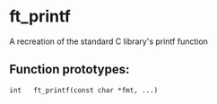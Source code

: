 # ft_printf

A recreation of the standard C library's printf function

## Function prototypes:

```
int   ft_printf(const char *fmt, ...)
```
